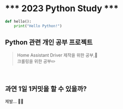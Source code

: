 # *** 2023 Python Study ***

~~~python
def hello():
    print("Hello Python!")
~~~

## Python 관련 개인 공부 프로젝트
> Home Assistant Driver 제작을 위한 공부,📖  
> 크롤링을 위한 공부✏️  

<br/>

## 과연 1일 1커밋을 할 수 있을까?
제발... 🙏🏻
